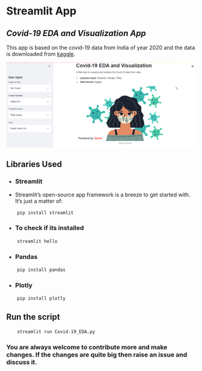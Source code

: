 # Streamlit App
## _Covid-19 EDA and Visualization App_


This app is based on the covid-19 data from India of year 2020 and the data is downloaded from [kaggle](https://www.kaggle.com/).

![alt text](https://github.com/Sachin-crypto/Streamlit-Apps/blob/master/WebAppPreview.png?raw=true)

## Libraries Used


- ### Streamlit
- Streamlit’s open-source app framework is a breeze to get started with. It’s just a matter of:
```sh
    pip install streamlit
```
- ### To check if its installed
```sh
    streamlit hello
```

- ### Pandas
```sh
    pip install pandas
```
- ### Plotly
```sh
    pip install plotly
```
## Run the script

```sh
    streamlit run Covid-19_EDA.py
```

### You are always welcome to contribute more and make changes. If the changes are quite big then raise an issue and discuss it.






